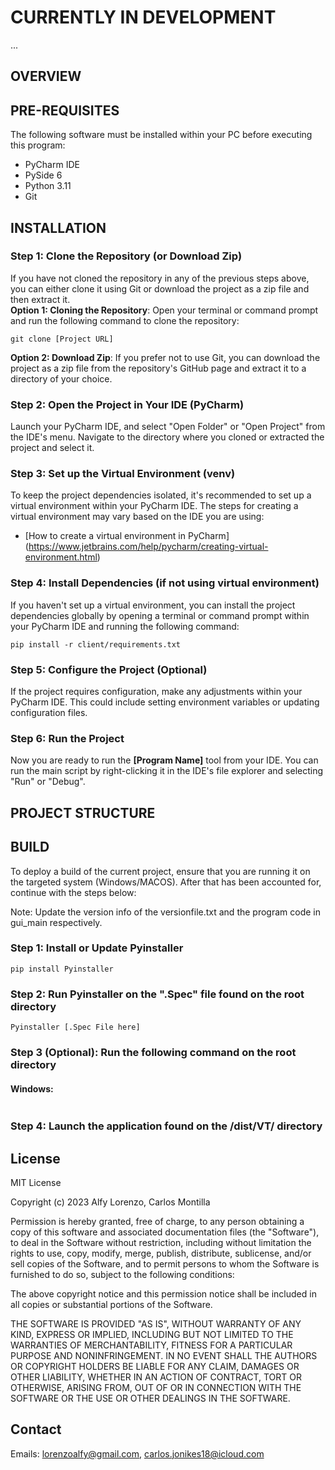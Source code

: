 # CURRENTLY IN DEVELOPMENT
...
## OVERVIEW


## PRE-REQUISITES
The following software must be installed within your PC before executing this
program:
- PyCharm IDE
- PySide 6
- Python 3.11
- Git

## INSTALLATION

### Step 1: Clone the Repository (or Download Zip)
If you have not cloned the repository in any of the previous
steps above, you can either clone it using Git or download the 
project as a zip file and then extract it.\
**Option 1: Cloning the Repository**: Open your terminal or 
command prompt and run the following command to clone the repository:
```commandline
git clone [Project URL]
```

**Option 2: Download Zip**: If you prefer not to use Git, you can download
the project as a zip file from the repository's GitHub page and extract
it to a directory of your choice.

### Step 2: Open the Project in Your IDE (PyCharm)
Launch your PyCharm IDE, and select "Open Folder" or "Open Project" 
from the IDE's menu. Navigate to the directory where you cloned or extracted
the project and select it.

### Step 3: Set up the Virtual Environment (venv)
To keep the project dependencies isolated, it's recommended to set up a virtual
environment within your PyCharm IDE. The steps for creating a virtual
environment may vary based on the IDE you are using:

- [How to create a virtual environment in PyCharm] (https://www.jetbrains.com/help/pycharm/creating-virtual-environment.html)

### Step 4: Install Dependencies (if not using virtual environment)
If you haven't set up a virtual environment, you can install the project dependencies
globally by opening a terminal or command prompt within your PyCharm IDE and running 
the following command:
```commandline
pip install -r client/requirements.txt
```
### Step 5: Configure the Project (Optional)
If the project requires configuration, make any adjustments within your
PyCharm IDE. This could include setting environment variables or updating
configuration files.

### Step 6: Run the Project
Now you are ready to run the **[Program Name]** tool from
your IDE. You can run the main script by right-clicking it in the IDE's
file explorer and selecting "Run" or "Debug".
## PROJECT STRUCTURE

## BUILD
To deploy a build of the current project, ensure that you are running it on 
the targeted system (Windows/MACOS). After that has been accounted for, continue
with the steps below:

Note: Update the version info of the versionfile.txt and the program code in
gui_main respectively.

### Step 1: Install or Update Pyinstaller
```commandline
pip install Pyinstaller
```

### Step 2: Run Pyinstaller on the ".Spec" file found on the root directory
```commandline
Pyinstaller [.Spec File here]
```

### Step 3 (Optional): Run the following command on the root directory

#### Windows:
```commandline

```

### Step 4: Launch the application found on the /dist/VT/ directory

## License
MIT License

Copyright (c) 2023 Alfy Lorenzo, Carlos Montilla

Permission is hereby granted, free of charge, to any person obtaining a copy
of this software and associated documentation files (the "Software"), to deal
in the Software without restriction, including without limitation the rights
to use, copy, modify, merge, publish, distribute, sublicense, and/or sell
copies of the Software, and to permit persons to whom the Software is
furnished to do so, subject to the following conditions:

The above copyright notice and this permission notice shall be included in all
copies or substantial portions of the Software.

THE SOFTWARE IS PROVIDED "AS IS", WITHOUT WARRANTY OF ANY KIND, EXPRESS OR
IMPLIED, INCLUDING BUT NOT LIMITED TO THE WARRANTIES OF MERCHANTABILITY,
FITNESS FOR A PARTICULAR PURPOSE AND NONINFRINGEMENT. IN NO EVENT SHALL THE
AUTHORS OR COPYRIGHT HOLDERS BE LIABLE FOR ANY CLAIM, DAMAGES OR OTHER
LIABILITY, WHETHER IN AN ACTION OF CONTRACT, TORT OR OTHERWISE, ARISING FROM,
OUT OF OR IN CONNECTION WITH THE SOFTWARE OR THE USE OR OTHER DEALINGS IN THE
SOFTWARE.

## Contact

Emails: lorenzoalfy@gmail.com, carlos.jonikes18@icloud.com
